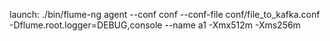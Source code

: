 launch:
./bin/flume-ng agent --conf conf --conf-file conf/file_to_kafka.conf  -Dflume.root.logger=DEBUG,console --name a1 -Xmx512m -Xms256m